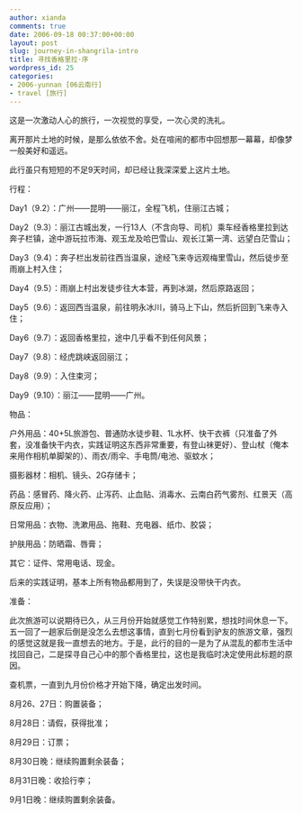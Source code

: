 ```yaml
---
author: xianda
comments: true
date: 2006-09-18 00:37:00+00:00
layout: post
slug: journey-in-shangrila-intro
title: 寻找香格里拉·序
wordpress_id: 25
categories:
- 2006-yunnan [06云南行]
- travel [旅行]
---
```


这是一次激动人心的旅行，一次视觉的享受，一次心灵的洗礼。

离开那片土地的时候，是那么依依不舍。处在喧闹的都市中回想那一幕幕，却像梦一般美好和遥远。

此行虽只有短短的不足9天时间，却已经让我深深爱上这片土地。

行程：

Day1（9.2）：广州——昆明——丽江，全程飞机，住丽江古城；

Day2（9.3）：丽江古城出发，一行13人（不含向导、司机）乘车经香格里拉到达奔子栏镇，途中游玩拉市海、观玉龙及哈巴雪山、观长江第一湾、远望白茫雪山；

Day3（9.4）：奔子栏出发前往西当温泉，途经飞来寺远观梅里雪山，然后徒步至雨崩上村入住；

Day4（9.5）：雨崩上村出发徒步往大本营，再到冰湖，然后原路返回；

Day5（9.6）：返回西当温泉，前往明永冰川，骑马上下山，然后折回到飞来寺入住；

Day6（9.7）：返回香格里拉，途中几乎看不到任何风景；

Day7（9.8）：经虎跳峡返回丽江；

Day8（9.9）：入住束河；

Day9（9.10）：丽江——昆明——广州。

<!-- more -->

物品：

户外用品：40+5L旅游包、普通防水徒步鞋、1L水杯、快干衣裤（只准备了外套，没准备快干内衣，实践证明这东西非常重要，有登山袜更好）、登山杖（俺本来用作相机单脚架的）、雨衣/雨伞、手电筒/电池、驱蚊水；

摄影器材：相机、镜头、2G存储卡；

药品：感冒药、降火药、止泻药、止血贴、消毒水、云南白药气雾剂、红景天（高原反应用）；

日常用品：衣物、洗漱用品、拖鞋、充电器、纸巾、胶袋；

护肤用品：防晒霜、唇膏；

其它：证件、常用电话、现金。

后来的实践证明，基本上所有物品都用到了，失误是没带快干内衣。

准备：

此次旅游可以说期待已久，从三月份开始就感觉工作特别累，想找时间休息一下。五一回了一趟家后倒是没怎么去想这事情，直到七月份看到驴友的旅游文章，强烈的感觉这就是我一直想去的地方。于是，此行的目的一是为了从混乱的都市生活中找回自己，二是探寻自己心中的那个香格里拉，这也是我临时决定使用此标题的原因。

查机票，一直到九月份价格才开始下降，确定出发时间。

8月26、27日：购置装备；

8月28日：请假，获得批准；

8月29日：订票；

8月30日晚：继续购置剩余装备；

8月31日晚：收拾行李；

9月1日晚：继续购置剩余装备。

